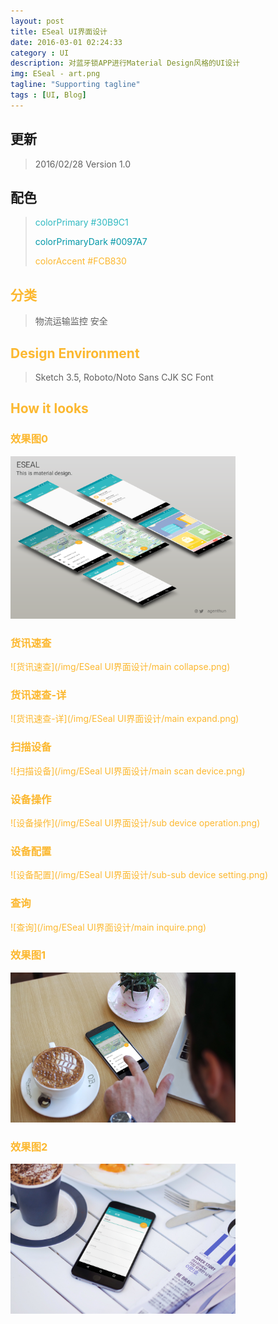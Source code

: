```yaml
---
layout: post
title: ESeal UI界面设计
date: 2016-03-01 02:24:33
category : UI
description: 对蓝牙锁APP进行Material Design风格的UI设计
img: ESeal - art.png
tagline: "Supporting tagline"
tags : [UI, Blog]
---
```

## 更新
> 2016/02/28  Version 1.0

## 配色
> <font color="#30B9C1">colorPrimary #30B9C1</font>
> 
> <font color="#0097A7">colorPrimaryDark #0097A7</color>
> 
> <font color="#FCB830">colorAccent #FCB830</color>

## 分类
> 物流运输监控 安全

## Design Environment
> Sketch 3.5, Roboto/Noto Sans CJK SC Font

## How it looks

### 效果图0
<img src="/img/ESeal UI界面设计/ESeal - art.png" width="360px" height="auto">

### 货讯速查
![货讯速查](/img/ESeal UI界面设计/main collapse.png)

### 货讯速查-详
![货讯速查-详](/img/ESeal UI界面设计/main expand.png)

### 扫描设备
![扫描设备](/img/ESeal UI界面设计/main scan device.png)

### 设备操作
![设备操作](/img/ESeal UI界面设计/sub device operation.png)

### 设备配置
![设备配置](/img/ESeal UI界面设计/sub-sub device setting.png)

### 查询
![查询](/img/ESeal UI界面设计/main inquire.png)

### 效果图1
<img src="/img/ESeal UI界面设计/Mockup-main expand.jpg" width="360px" height="auto">

### 效果图2
<img src="/img/ESeal UI界面设计/Mockup-main scan device.jpg" width="360px" height="auto">

